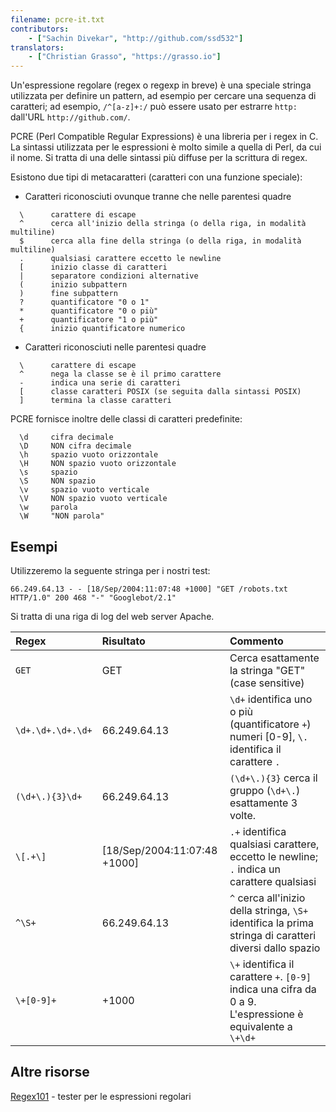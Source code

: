 ```yaml
---
filename: pcre-it.txt
contributors:
    - ["Sachin Divekar", "http://github.com/ssd532"]
translators:
    - ["Christian Grasso", "https://grasso.io"]
---
```


Un'espressione regolare (regex o regexp in breve) è una speciale stringa
utilizzata per definire un pattern, ad esempio per cercare una sequenza di
caratteri; ad esempio, `/^[a-z]+:/` può essere usato per estrarre `http:`
dall'URL `http://github.com/`.

PCRE (Perl Compatible Regular Expressions) è una libreria per i regex in C.
La sintassi utilizzata per le espressioni è molto simile a quella di Perl, da
cui il nome. Si tratta di una delle sintassi più diffuse per la scrittura di
regex.

Esistono due tipi di metacaratteri (caratteri con una funzione speciale):

* Caratteri riconosciuti ovunque tranne che nelle parentesi quadre

```
  \      carattere di escape
  ^      cerca all'inizio della stringa (o della riga, in modalità multiline)
  $      cerca alla fine della stringa (o della riga, in modalità multiline)
  .      qualsiasi carattere eccetto le newline
  [      inizio classe di caratteri
  |      separatore condizioni alternative
  (      inizio subpattern
  )      fine subpattern
  ?      quantificatore "0 o 1"
  *      quantificatore "0 o più"
  +      quantificatore "1 o più"
  {      inizio quantificatore numerico
```

* Caratteri riconosciuti nelle parentesi quadre

```
  \      carattere di escape
  ^      nega la classe se è il primo carattere
  -      indica una serie di caratteri
  [      classe caratteri POSIX (se seguita dalla sintassi POSIX)
  ]      termina la classe caratteri
```

PCRE fornisce inoltre delle classi di caratteri predefinite:

```
  \d     cifra decimale
  \D     NON cifra decimale
  \h     spazio vuoto orizzontale
  \H     NON spazio vuoto orizzontale
  \s     spazio
  \S     NON spazio
  \v     spazio vuoto verticale
  \V     NON spazio vuoto verticale
  \w     parola
  \W     "NON parola"
```

## Esempi

Utilizzeremo la seguente stringa per i nostri test:

```
66.249.64.13 - - [18/Sep/2004:11:07:48 +1000] "GET /robots.txt HTTP/1.0" 200 468 "-" "Googlebot/2.1"
```

Si tratta di una riga di log del web server Apache.

| Regex | Risultato          | Commento |
| :---- | :-------------- | :------ |
| `GET`   | GET | Cerca esattamente la stringa "GET" (case sensitive) |
| `\d+.\d+.\d+.\d+` | 66.249.64.13 | `\d+` identifica uno o più (quantificatore `+`) numeri [0-9], `\.` identifica il carattere `.` |
| `(\d+\.){3}\d+` | 66.249.64.13 | `(\d+\.){3}` cerca il gruppo (`\d+\.`) esattamente 3 volte. |
| `\[.+\]` | [18/Sep/2004:11:07:48 +1000] | `.+` identifica qualsiasi carattere, eccetto le newline; `.` indica un carattere qualsiasi |
| `^\S+` | 66.249.64.13 | `^` cerca all'inizio della stringa, `\S+` identifica la prima stringa di caratteri diversi dallo spazio |
| `\+[0-9]+` | +1000 | `\+` identifica il carattere `+`. `[0-9]` indica una cifra da 0 a 9. L'espressione è equivalente a `\+\d+` |

## Altre risorse
[Regex101](https://regex101.com/) - tester per le espressioni regolari
